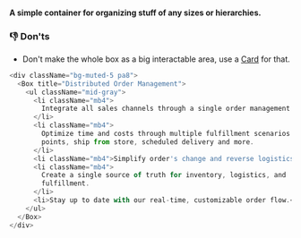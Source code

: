 #### A simple container for organizing stuff of any sizes or hierarchies.

### 👎 Don'ts

- Don't make the whole box as a big interactable area, use a <a href="#/Components/Containers/Card">Card</a> for that.

```js
<div className="bg-muted-5 pa8">
  <Box title="Distributed Order Management">
    <ul className="mid-gray">
      <li className="mb4">
        Integrate all sales channels through a single order management system.
      </li>
      <li className="mb4">
        Optimize time and costs through multiple fulfillment scenarios as pickup
        points, ship from store, scheduled delivery and more.
      </li>
      <li className="mb4">Simplify order's change and reverse logistics.</li>
      <li className="mb4">
        Create a single source of truth for inventory, logistics, and
        fulfillment.
      </li>
      <li>Stay up to date with our real-time, customizable order flow.</li>
    </ul>
  </Box>
</div>
```
